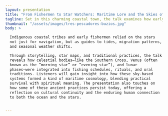 ```yaml
---
layout: presentation
title: "From Fishermen to Star Watchers: Maritime Lore and the Skies of Búzios"
tagline: Set in this charming coastal town, the talk examines how early fishing communities and Indigenous coastal tribes used the stars for navigation and seasonal planning, blending ocean rhythms with celestial cycles in their daily lives and beliefs.
thumbnail: "/assets/images/tres-pescadores-buzios.jpg"
body: >

  Indigenous coastal tribes and early fishermen relied on the stars
  not just for navigation, but as guides to tides, migration patterns,
  and seasonal weather shifts.

  Through storytelling, star maps, and traditional practices, the talk
  reveals how celestial bodies—like the Southern Cross, Venus (often
  known as the “morning star” or “evening star”), and lunar
  phases—were integrated into fishing schedules, rituals, and oral
  traditions. Listeners will gain insight into how these sky-based
  systems formed a kind of maritime cosmology, blending practical
  survival with spiritual meaning. The presentation also touches on
  how some of these ancient practices persist today, offering a
  reflection on cultural continuity and the enduring human connection
  to both the ocean and the stars.


---
```


